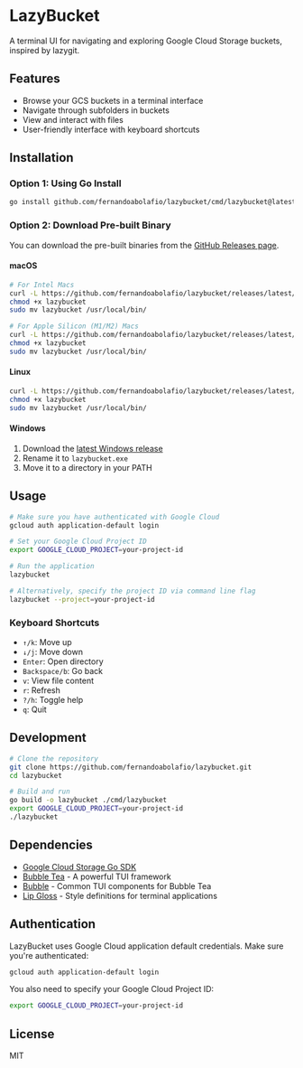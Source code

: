 # LazyBucket

A terminal UI for navigating and exploring Google Cloud Storage buckets, inspired by lazygit.

## Features

- Browse your GCS buckets in a terminal interface
- Navigate through subfolders in buckets
- View and interact with files
- User-friendly interface with keyboard shortcuts

## Installation

### Option 1: Using Go Install

```bash
go install github.com/fernandoabolafio/lazybucket/cmd/lazybucket@latest
```

### Option 2: Download Pre-built Binary

You can download the pre-built binaries from the [GitHub Releases page](https://github.com/fernandoabolafio/lazybucket/releases).

#### macOS

```bash
# For Intel Macs
curl -L https://github.com/fernandoabolafio/lazybucket/releases/latest/download/lazybucket-darwin-amd64 -o lazybucket
chmod +x lazybucket
sudo mv lazybucket /usr/local/bin/

# For Apple Silicon (M1/M2) Macs
curl -L https://github.com/fernandoabolafio/lazybucket/releases/latest/download/lazybucket-darwin-arm64 -o lazybucket
chmod +x lazybucket
sudo mv lazybucket /usr/local/bin/
```

#### Linux

```bash
curl -L https://github.com/fernandoabolafio/lazybucket/releases/latest/download/lazybucket-linux-amd64 -o lazybucket
chmod +x lazybucket
sudo mv lazybucket /usr/local/bin/
```

#### Windows

1. Download the [latest Windows release](https://github.com/fernandoabolafio/lazybucket/releases/latest/download/lazybucket-windows-amd64.exe)
2. Rename it to `lazybucket.exe`
3. Move it to a directory in your PATH

## Usage

```bash
# Make sure you have authenticated with Google Cloud
gcloud auth application-default login

# Set your Google Cloud Project ID
export GOOGLE_CLOUD_PROJECT=your-project-id

# Run the application
lazybucket

# Alternatively, specify the project ID via command line flag
lazybucket --project=your-project-id
```

### Keyboard Shortcuts

- `↑/k`: Move up
- `↓/j`: Move down
- `Enter`: Open directory
- `Backspace/b`: Go back
- `v`: View file content
- `r`: Refresh
- `?/h`: Toggle help
- `q`: Quit

## Development

```bash
# Clone the repository
git clone https://github.com/fernandoabolafio/lazybucket.git
cd lazybucket

# Build and run
go build -o lazybucket ./cmd/lazybucket
export GOOGLE_CLOUD_PROJECT=your-project-id
./lazybucket
```

## Dependencies

- [Google Cloud Storage Go SDK](https://pkg.go.dev/cloud.google.com/go/storage)
- [Bubble Tea](https://github.com/charmbracelet/bubbletea) - A powerful TUI framework
- [Bubble](https://github.com/charmbracelet/bubbles) - Common TUI components for Bubble Tea
- [Lip Gloss](https://github.com/charmbracelet/lipgloss) - Style definitions for terminal applications

## Authentication

LazyBucket uses Google Cloud application default credentials. Make sure you're authenticated:

```bash
gcloud auth application-default login
```

You also need to specify your Google Cloud Project ID:

```bash
export GOOGLE_CLOUD_PROJECT=your-project-id
```

## License

MIT
